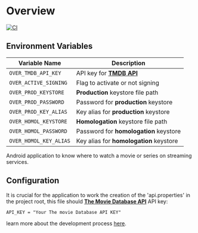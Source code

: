 # Overview
[![CI](https://github.com/leoallvez/take/actions/workflows/ci.yml/badge.svg)](https://github.com/leoallvez/take/actions/workflows/ci.yml)


## Environment Variables

| Variable Name            | Description                                                                                 |
|--------------------------|---------------------------------------------------------------------------------------------|
| `OVER_TMDB_API_KEY`      | API key for [**TMDB API**](https://developers.themoviedb.org/3/getting-started/introduction)|
| `OVER_ACTIVE_SIGNING`    | Flag to activate or not signing                                                             |
| `OVER_PROD_KEYSTORE`     | **Production** keystore file path                                                           |
| `OVER_PROD_PASSWORD`     | Password for **production** keystore                                                        |
| `OVER_PROD_KEY_ALIAS`    | Key alias for **production** keystore                                                       |
| `OVER_HOMOL_KEYSTORE`    | **Homologation** keystore file path                                                         |
| `OVER_HOMOL_PASSWORD`    | Password for **homologation** keystore                                                      |
| `OVER_HOMOL_KEY_ALIAS`   | Key alias for **homologation** keystore                                                     |


Android application to know where to watch a movie or series on streaming services.

## Configuration
It is crucial for the application to work the creation of the 'api.properties' in the project root,
this file should [**The Movie Database API**](https://developers.themoviedb.org/3/getting-started/introduction) 
API key:

```
API_KEY = "Your The movie Database API KEY"
```

learn more about the development process [here](https://tree.taiga.io/project/leoallvez-take/timeline).
